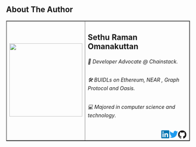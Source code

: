 
## About The Author
<table border= "solid">
  <tbody border="none">
    <tr>
      <td>
        <img src="https://avatars.githubusercontent.com/u/44131280?v=4" width='200' height = '200'>
      </td>
      <td>
        <h2> Sethu Raman Omanakuttan </h2>
        <h6> 🥑 Developer Advocate @ Chainstack.  </h6>
        <h6> 🛠️ BUIDLs on Ethereum, NEAR , Graph Protocol and Oasis.
        <h6> 💻 Majored in computer science and technology. </h6>
        <a href="https://github.com/SethuRamanOmanakuttan">
         <img align="right" alt="Sethu Raman | GitHub" width="24px" src="https://raw.githubusercontent.com/devicons/devicon/1119b9f84c0290e0f0b38982099a2bd027a48bf1/icons/github/github-original.svg" />
        </a>
        <img align="right" alt="Sethu Raman | Twitter" width="23px" src="https://raw.githubusercontent.com/devicons/devicon/1119b9f84c0290e0f0b38982099a2bd027a48bf1/icons/twitter/twitter-original.svg" />
        </a>
        <a href="https://www.linkedin.com/in/sethuraman-omanakuttan">
        <img align="right" alt="Sethu Raman | LinkedIN" width="23px" src="https://raw.githubusercontent.com/devicons/devicon/1119b9f84c0290e0f0b38982099a2bd027a48bf1/icons/linkedin/linkedin-original.svg" />
        </a>
         </td> 
    </tr>
  </tbody>
</table>
  
  
